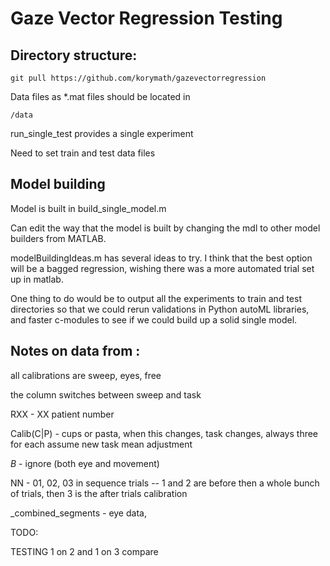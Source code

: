 # Gaze Vector Regression Testing

## Directory structure:

```
git pull https://github.com/korymath/gazevectorregression
```

Data files as *.mat files should be located in

``` 
/data
```

run_single_test provides a single experiment 

Need to set train and test data files

## Model building

Model is built in build_single_model.m

Can edit the way that the model is built by changing the mdl to other model builders from MATLAB.

modelBuildingIdeas.m has several ideas to try. I think that the best option will be a bagged regression, wishing there was a more automated trial set up in matlab.

One thing to do would be to output all the experiments to train and test directories so that we could rerun validations in Python autoML libraries, and faster c-modules to see if we could build up a solid single model.

## Notes on data from :

all calibrations are sweep, eyes, free

the column switches between sweep and task

RXX - XX patient number

Calib(C|P) - cups or pasta, when this changes, task changes, always three for each
assume new task mean adjustment

_B_ - ignore (both eye and movement)

NN - 01, 02, 03 in sequence trials -- 1 and 2 are before then a whole bunch of trials, then 3 is the after trials calibration

_combined_segments - eye data,

TODO: 

TESTING 1 on 2 and 1 on 3 compare
